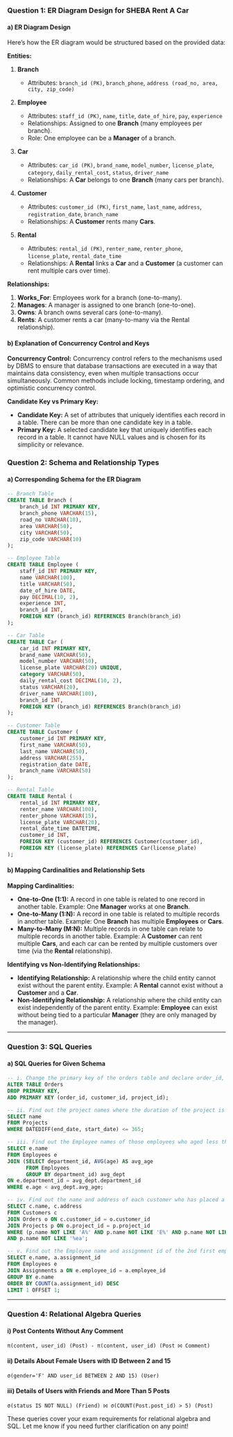 ### Question 1: ER Diagram Design for SHEBA Rent A Car

#### a) ER Diagram Design

Here’s how the ER diagram would be structured based on the provided data:

**Entities:**

1. **Branch**
    
    - Attributes: `branch_id (PK)`, `branch_phone`, `address (road_no, area, city, zip_code)`
2. **Employee**
    
    - Attributes: `staff_id (PK)`, `name`, `title`, `date_of_hire`, `pay`, `experience`
    - Relationships: Assigned to one **Branch** (many employees per branch).
    - Role: One employee can be a **Manager** of a branch.
3. **Car**
    
    - Attributes: `car_id (PK)`, `brand_name`, `model_number`, `license_plate`, `category`, `daily_rental_cost`, `status`, `driver_name`
    - Relationships: A **Car** belongs to one **Branch** (many cars per branch).
4. **Customer**
    
    - Attributes: `customer_id (PK)`, `first_name`, `last_name`, `address`, `registration_date`, `branch_name`
    - Relationships: A **Customer** rents many **Cars**.
5. **Rental**
    
    - Attributes: `rental_id (PK)`, `renter_name`, `renter_phone`, `license_plate`, `rental_date_time`
    - Relationships: A **Rental** links a **Car** and a **Customer** (a customer can rent multiple cars over time).

**Relationships:**

1. **Works_For**: Employees work for a branch (one-to-many).
2. **Manages**: A manager is assigned to one branch (one-to-one).
3. **Owns**: A branch owns several cars (one-to-many).
4. **Rents**: A customer rents a car (many-to-many via the Rental relationship).

#### b) Explanation of Concurrency Control and Keys

**Concurrency Control:** Concurrency control refers to the mechanisms used by DBMS to ensure that database transactions are executed in a way that maintains data consistency, even when multiple transactions occur simultaneously. Common methods include locking, timestamp ordering, and optimistic concurrency control.

**Candidate Key vs Primary Key:**

- **Candidate Key:** A set of attributes that uniquely identifies each record in a table. There can be more than one candidate key in a table.
- **Primary Key:** A selected candidate key that uniquely identifies each record in a table. It cannot have NULL values and is chosen for its simplicity or relevance.

### Question 2: Schema and Relationship Types

#### a) Corresponding Schema for the ER Diagram

```sql
-- Branch Table
CREATE TABLE Branch (
    branch_id INT PRIMARY KEY,
    branch_phone VARCHAR(15),
    road_no VARCHAR(10),
    area VARCHAR(50),
    city VARCHAR(50),
    zip_code VARCHAR(10)
);

-- Employee Table
CREATE TABLE Employee (
    staff_id INT PRIMARY KEY,
    name VARCHAR(100),
    title VARCHAR(50),
    date_of_hire DATE,
    pay DECIMAL(10, 2),
    experience INT,
    branch_id INT,
    FOREIGN KEY (branch_id) REFERENCES Branch(branch_id)
);

-- Car Table
CREATE TABLE Car (
    car_id INT PRIMARY KEY,
    brand_name VARCHAR(50),
    model_number VARCHAR(50),
    license_plate VARCHAR(20) UNIQUE,
    category VARCHAR(50),
    daily_rental_cost DECIMAL(10, 2),
    status VARCHAR(20),
    driver_name VARCHAR(100),
    branch_id INT,
    FOREIGN KEY (branch_id) REFERENCES Branch(branch_id)
);

-- Customer Table
CREATE TABLE Customer (
    customer_id INT PRIMARY KEY,
    first_name VARCHAR(50),
    last_name VARCHAR(50),
    address VARCHAR(255),
    registration_date DATE,
    branch_name VARCHAR(50)
);

-- Rental Table
CREATE TABLE Rental (
    rental_id INT PRIMARY KEY,
    renter_name VARCHAR(100),
    renter_phone VARCHAR(15),
    license_plate VARCHAR(20),
    rental_date_time DATETIME,
    customer_id INT,
    FOREIGN KEY (customer_id) REFERENCES Customer(customer_id),
    FOREIGN KEY (license_plate) REFERENCES Car(license_plate)
);
```

#### b) Mapping Cardinalities and Relationship Sets

**Mapping Cardinalities:**

- **One-to-One (1:1):** A record in one table is related to one record in another table. Example: One **Manager** works at one **Branch**.
- **One-to-Many (1:N):** A record in one table is related to multiple records in another table. Example: One **Branch** has multiple **Employees** or **Cars**.
- **Many-to-Many (M:N):** Multiple records in one table can relate to multiple records in another table. Example: A **Customer** can rent multiple **Cars**, and each car can be rented by multiple customers over time (via the **Rental** relationship).

**Identifying vs Non-Identifying Relationships:**

- **Identifying Relationship:** A relationship where the child entity cannot exist without the parent entity. Example: A **Rental** cannot exist without a **Customer** and a **Car**.
- **Non-Identifying Relationship:** A relationship where the child entity can exist independently of the parent entity. Example: **Employee** can exist without being tied to a particular **Manager** (they are only managed by the manager).

---

### Question 3: SQL Queries

#### a) SQL Queries for Given Schema

```sql
-- i. Change the primary key of the orders table and declare order_id, customer_id and project_id together as a primary key.
ALTER TABLE Orders
DROP PRIMARY KEY,
ADD PRIMARY KEY (order_id, customer_id, project_id);

-- ii. Find out the project names where the duration of the project is not more than a year.
SELECT name
FROM Projects
WHERE DATEDIFF(end_date, start_date) <= 365;

-- iii. Find out the Employee names of those employees who aged less than the average age of all employees for each department.
SELECT e.name
FROM Employees e
JOIN (SELECT department_id, AVG(age) AS avg_age
      FROM Employees
      GROUP BY department_id) avg_dept
ON e.department_id = avg_dept.department_id
WHERE e.age < avg_dept.avg_age;

-- iv. Find out the name and address of each customer who has placed a project order and the project name is not starting with any vowel or not ending with “ea”.
SELECT c.name, c.address
FROM Customers c
JOIN Orders o ON c.customer_id = o.customer_id
JOIN Projects p ON o.project_id = p.project_id
WHERE (p.name NOT LIKE 'A%' AND p.name NOT LIKE 'E%' AND p.name NOT LIKE 'I%' AND p.name NOT LIKE 'O%' AND p.name NOT LIKE 'U%')
AND p.name NOT LIKE '%ea';

-- v. Find out the Employee name and assignment id of the 2nd first employee based on the number of assignments provided for that employee.
SELECT e.name, a.assignment_id
FROM Employees e
JOIN Assignments a ON e.employee_id = a.employee_id
GROUP BY e.name
ORDER BY COUNT(a.assignment_id) DESC
LIMIT 1 OFFSET 1;
```

---

### Question 4: Relational Algebra Queries

#### i) Post Contents Without Any Comment

```relational
π(content, user_id) (Post) - π(content, user_id) (Post ⨝ Comment)
```

#### ii) Details About Female Users with ID Between 2 and 15

```relational
σ(gender='F' AND user_id BETWEEN 2 AND 15) (User)
```

#### iii) Details of Users with Friends and More Than 5 Posts

```relational
σ(status IS NOT NULL) (Friend) ⨝ σ(COUNT(Post.post_id) > 5) (Post)
```

These queries cover your exam requirements for relational algebra and SQL. Let me know if you need further clarification on any point!